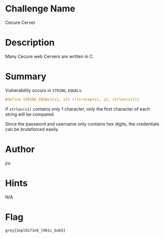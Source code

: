 # Challenge Name

Cecure Cerver

# Description

Many Cecure web Cervers are written in C

# Summary

Vulnerability occurs in `STRING_EQUALS`.
```c
#define STRING_EQUALS(s1, s2) (!strncmp(s1, s2, strlen(s1)))
```
If `strlen(s1)` contains only 1 character, only the first character of each string will be compared.

Since the password and username only contains hex digits, the credentials can be bruteforced easily.

# Author

jro

# Hints

N/A

# Flag

`grey{3xpl0171n6_l061c_bu65}`
